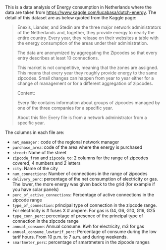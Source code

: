 This is a data analysis of Energy consumption in Netherlands where the data are taken from https://www.kaggle.com/lucabasa/dutch-energy. The detail of this dataset are as below quoted from the Kaggle page:

> Enexis, Liander, and Stedin are the three major network administrators of the Netherlands and, together, they provide energy to nearly the entire country. Every year, they release on their websites a table with the energy consumption of the areas under their administration.
>
> The data are anonymized by aggregating the Zipcodes so that every entry describes at least 10 connections.
>
> This market is not competitive, meaning that the zones are assigned. This means that every year they roughly provide energy to the same zipcodes. Small changes can happen from year to year either for a change of management or for a different aggregation of zipcodes.
>
> Content:
>
> Every file contains information about groups of zipcodes managed by one of the three companies for a specific year.
>
> About this file:
> Every file is from a network administrator from a specific year.

The columns in each file are:

* `net_manager` : code of the regional network manager
* `purchase_area`: code of the area where the energy is purchased
* `street`: Name of the street
* `zipcode_from` and `zipcode_to`: 2 columns for the range of zipcodes covered, 4 numbers and 2 letters
* `city`: Name of the city
* `num_connections`: Number of connections in the range of zipcodes
* `delivery_perc`: percentage of the net consumption of electricity or gas. The lower, the more energy was given back to the grid (for example if you have solar panels)
* `perc_of_active_connections`: Percentage of active connections in the zipcode range
* `type_of_connection`: principal type of connection in the zipcode range. For electricity is # fuses X # ampère. For gas is G4, G6, G10, G16, G25
* `type_conn_perc`: percentage of presence of the principal type of connection in the zipcode range
* `annual_consume`: Annual consume. Kwh for electricity, m3 for gas
* `annual_consume_lowtarif_perc`: Percentage of consume during the low tarif hours. From 10 p.m. to 7 a.m. and during weekends.
* `smartmeter_perc`: percentage of smartmeters in the zipcode ranges
